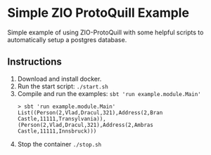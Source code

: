 # Simple ZIO ProtoQuill Example

Simple example of using ZIO-ProtoQuill with some helpful scripts to automatically setup a postgres database.

## Instructions
1. Download and install docker.
2. Run the start script: `./start.sh`
3. Compile and run the examples: `sbt 'run example.module.Main'`
   ```
   > sbt 'run example.module.Main'
   List((Person(2,Vlad,Dracul,321),Address(2,Bran Castle,11111,Transylvania)), (Person(2,Vlad,Dracul,321),Address(2,Ambras Castle,11111,Innsbruck)))
   ```
4. Stop the container `./stop.sh`
